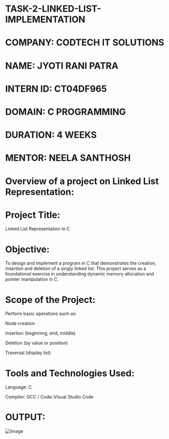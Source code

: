 # TASK-2-LINKED-LIST-IMPLEMENTATION

# COMPANY: CODTECH IT SOLUTIONS

# NAME: JYOTI RANI PATRA

# INTERN ID: CT04DF965

# DOMAIN: C PROGRAMMING

# DURATION: 4 WEEKS

# MENTOR: NEELA SANTHOSH

# Overview of a project on Linked List Representation:
# Project Title:
  Linked List Representation in C

# Objective:
To design and implement a program in C that demonstrates the creation, insertion and deletion of a singly linked list. This project serves as a foundational exercise in understanding dynamic memory allocation and pointer manipulation in C.

# Scope of the Project:

Perform basic operations such as:

Node creation

Insertion (beginning, end, middle)

Deletion (by value or position)

Traversal (display list)

# Tools and Technologies Used:
Language: C

Compiler: GCC / Code::Visual Studio Code

# OUTPUT:

![Image](https://github.com/user-attachments/assets/0c58df11-df4b-4084-bb19-a442eff5f7c3)

